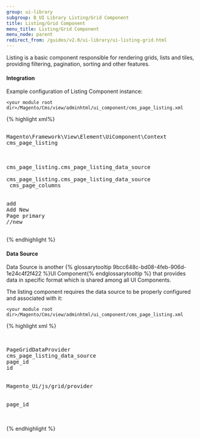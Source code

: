 ```yaml
---
group: ui-library
subgroup: B_UI Library Listing/Grid Component
title: Listing/Grid Component
menu_title: Listing/Grid Component
menu_node: parent
redirect_from: /guides/v2.0/ui-library/ui-listing-grid.html
---
```


Listing is a basic component responsible for rendering grids, lists and tiles, providing filtering, pagination, sorting and other features.

#### Integration

Example configuration of Listing Component instance:

`<your module root dir>/Magento/Cms/view/adminhtml/ui_component/cms_page_listing.xml`


{% highlight xml%}
<listing xmlns:xsi="http://www.w3.org/2001/XMLSchema-instance" xsi:noNamespaceSchemaLocation="urn:magento:module:Magento_Ui:etc/ui_configuration.xsd">
    <argument name="context" xsi:type="configurableObject">
        <argument name="class" xsi:type="string">Magento\Framework\View\Element\UiComponent\Context</argument>
        <argument name="namespace" xsi:type="string">cms_page_listing</argument>
    </argument>
    <argument name="data" xsi:type="array">
        <item name="js_config" xsi:type="array">
            <item name="config" xsi:type="array">
                <item name="provider" xsi:type="string">cms_page_listing.cms_page_listing_data_source</item>
            </item>
            <item name="deps" xsi:type="string">cms_page_listing.cms_page_listing_data_source</item>
        </item>
        <item name="spinner" xsi:type="string">cms_page_columns</item>
        <item name="buttons" xsi:type="array">
            <item name="add" xsi:type="array">
                <item name="name" xsi:type="string">add</item>
                <item name="label" xsi:type="string" translate="true">Add New Page</item>
                <item name="class" xsi:type="string">primary</item>
                <item name="url" xsi:type="string">*/*/new</item>
            </item>
        </item>
    </argument>
</listing>
{% endhighlight %}

#### Data Source

Data Source is another {% glossarytooltip 9bcc648c-bd08-4feb-906d-1e24c4f2f422 %}UI Component{% endglossarytooltip %} that provides data in specific format which is shared among all UI Components. 

The listing component requires the data source to be properly configured and associated with it:

`<your module root dir>/Magento/Cms/view/adminhtml/ui_component/cms_page_listing.xml`

{% highlight xml %}
<listing xmlns:xsi="http://www.w3.org/2001/XMLSchema-instance" xsi:noNamespaceSchemaLocation="urn:magento:module:Magento_Ui:etc/ui_configuration.xsd">
    <dataSource name="cms_page_listing_data_source">
        <argument name="dataProvider" xsi:type="configurableObject">
            <argument name="class" xsi:type="string">PageGridDataProvider</argument>
            <argument name="name" xsi:type="string">cms_page_listing_data_source</argument>
            <argument name="primaryFieldName" xsi:type="string">page_id</argument>
            <argument name="requestFieldName" xsi:type="string">id</argument>
            <argument name="data" xsi:type="array">
                <item name="config" xsi:type="array">
                    <item name="component" xsi:type="string">Magento_Ui/js/grid/provider</item>
                    <item name="update_url" xsi:type="url" path="mui/index/render"/>
                    <item name="storageConfig" xsi:type="array">
                        <item name="indexField" xsi:type="string">page_id</item>
                    </item>
                </item>
            </argument>
        </argument>
    </dataSource>
</listing>    
{% endhighlight %}    
